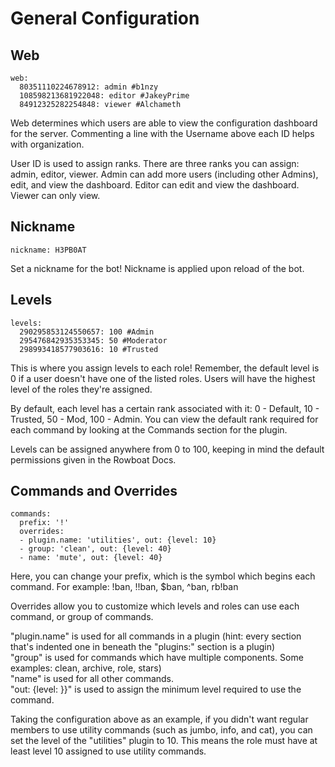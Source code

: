 # General Configuration

## Web

```text
web:
  80351110224678912: admin #b1nzy
  108598213681922048: editor #JakeyPrime
  84912325282254848: viewer #Alchameth
```

Web determines which users are able to view the configuration dashboard for the server. Commenting a line with the Username above each ID helps with organization.

User ID is used to assign ranks. There are three ranks you can assign: admin, editor, viewer. Admin can add more users \(including other Admins\), edit, and view the dashboard. Editor can edit and view the dashboard. Viewer can only view.

## Nickname

```text
nickname: H3PB0AT
```

Set a nickname for the bot! Nickname is applied upon reload of the bot.

## Levels

```text
levels:
  290295853124550657: 100 #Admin
  295476842935353345: 50 #Moderator
  298993418577903616: 10 #Trusted
```

This is where you assign levels to each role! Remember, the default level is 0 if a user doesn't have one of the listed roles. Users will have the highest level of the roles they're assigned.

By default, each level has a certain rank associated with it: 0 - Default, 10 - Trusted, 50 - Mod, 100 - Admin. You can view the default rank required for each command by looking at the Commands section for the plugin.

Levels can be assigned anywhere from 0 to 100, keeping in mind the default permissions given in the Rowboat Docs.

## Commands and Overrides

```text
commands:
  prefix: '!'
  overrides:
  - plugin.name: 'utilities', out: {level: 10}
  - group: 'clean', out: {level: 40}
  - name: 'mute', out: {level: 40}
```

Here, you can change your prefix, which is the symbol which begins each command. For example: !ban, !!ban, $ban, ^ban, rb!ban

Overrides allow you to customize which levels and roles can use each command, or group of commands.

"plugin.name" is used for all commands in a plugin \(hint: every section that's indented one in beneath the "plugins:" section is a plugin\)  
"group" is used for commands which have multiple components. Some examples: clean, archive, role, stars\)  
"name" is used for all other commands.  
"out: {level: }}" is used to assign the minimum level required to use the command.

Taking the configuration above as an example, if you didn't want regular members to use utility commands \(such as jumbo, info, and cat\), you can set the level of the "utilities" plugin to 10. This means the role must have at least level 10 assigned to use utility commands.

